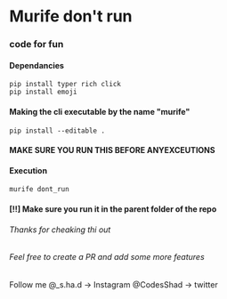 # Murife don't run
### code for fun

#### Dependancies
```
pip install typer rich click
pip install emoji
```

#### Making the cli executable by the name "murife"
```
pip install --editable .
```
#### MAKE SURE YOU RUN THIS BEFORE ANYEXCEUTIONS

#### Execution
```
murife dont_run
```

#### [!!] Make sure you run it in the parent folder of the repo


###### Thanks for cheaking thi out
###### Feel free to create a PR and add some more features 

Follow me
@_s.ha.d ->  Instagram
@CodesShad -> twitter

